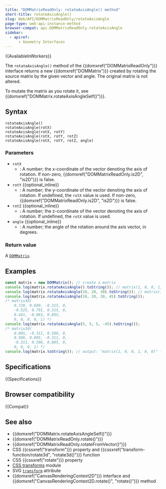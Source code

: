 ```yaml
---
title: "DOMMatrixReadOnly: rotateAxisAngle() method"
short-title: rotateAxisAngle()
slug: Web/API/DOMMatrixReadOnly/rotateAxisAngle
page-type: web-api-instance-method
browser-compat: api.DOMMatrixReadOnly.rotateAxisAngle
sidebar:
  - apiref:
      - Geometry Interfaces
---
```


{{AvailableInWorkers}}

The `rotateAxisAngle()` method of the {{domxref("DOMMatrixReadOnly")}} interface returns a new {{domxref("DOMMatrix")}} created by rotating the source matrix by the given vector and angle. The original matrix is not altered.

To mutate the matrix as you rotate it, see {{domxref("DOMMatrix.rotateAxisAngleSelf()")}}.

## Syntax

```js-nolint
rotateAxisAngle()
rotateAxisAngle(rotX)
rotateAxisAngle(rotX, rotY)
rotateAxisAngle(rotX, rotY, rotZ)
rotateAxisAngle(rotX, rotY, rotZ, angle)
```

### Parameters

- `rotX`
  - : A number; the x-coordinate of the vector denoting the axis of rotation. If non-zero, {{domxref("DOMMatrixReadOnly.is2D", "is2D")}} is false.
- `rotY` {{optional_inline}}
  - : A number; the y-coordinate of the vector denoting the axis of rotation. If undefined, the `rotX` value is used. If non-zero, {{domxref("DOMMatrixReadOnly.is2D", "is2D")}} is false.
- `rotZ` {{optional_inline}}
  - : A number; the z-coordinate of the vector denoting the axis of rotation. If undefined, the `rotX` value is used.
- `angle` {{optional_inline}}
  - : A number; the angle of the rotation around the axis vector, in degrees.

### Return value

A [`DOMMatrix`](/en-US/docs/Web/API/DOMMatrix).

## Examples

```js
const matrix = new DOMMatrix(); // create a matrix
console.log(matrix.rotateAxisAngle().toString()); // matrix(1, 0, 0, 1, 0, 0)
console.log(matrix.rotateAxisAngle(10, 20, 30).toString()); // matrix(1, 0, 0, 1, 0, 0)
console.log(matrix.rotateAxisAngle(10, 20, 30, 45).toString());
/* matrix3d(
    0.728, 0.609, -0.315, 0, 
    -0.525, 0.791, 0.315, 0, 
    0.441, -0.063, 0.895, 
    0, 0, 0, 0, 1) */
console.log(matrix.rotateAxisAngle(5, 5, 5, -45).toString());
/* matrix3d(
    0.805, -0.311, 0.506, 0, 
    0.506, 0.805, -0.311, 0, 
    -0.311, 0.506, 0.805, 0, 
    0, 0, 0, 1) */
console.log(matrix.toString()); // output: "matrix(1, 0, 0, 1, 0, 0)" (unchanged)
```

## Specifications

{{Specifications}}

## Browser compatibility

{{Compat}}

## See also

- {{domxref("DOMMatrix.rotateAxisAngleSelf()")}}
- {{domxref("DOMMatrixReadOnly.rotate()")}}
- {{domxref("DOMMatrixReadOnly.rotateFromVector()")}}
- CSS {{cssxref("transform")}} property and {{cssxref("transform-function/rotate3d", "rotate3d()")}} function
- CSS {{cssxref("rotate")}} property
- [CSS transforms](/en-US/docs/Web/CSS/CSS_transforms) module
- SVG [`transform`](/en-US/docs/Web/SVG/Reference/Attribute/transform) attribute
- {{domxref("CanvasRenderingContext2D")}} interface and {{domxref("CanvasRenderingContext2D.rotate()", "rotate()")}} method
